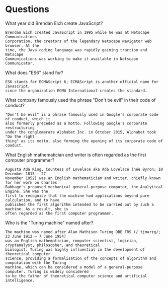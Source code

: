 # Questions

What year did Brendan Eich create JavaScript?

```
Brendan Eich created JavaScript in 1995 while he was at Netscape Communications
Corporation, the creators of the legendary Netscape Navigator web browser. At the
time, the Java coding language was rapidly gaining traction and Netscape
Communications was working to make it available in Netscape Communicator.

```

What does "ES6" stand for?

```
ES6 stands for ECMAScript 6; ECMAScript is another official name for Javascript,
since the organization ECMA International creates the standard.

```

What company famously used the phrase "Don't be evil" in their code of conduct?

```
"Don't be evil" is a phrase famously used in Google's corporate code of conduct, which it
also formerly preceded as a motto. Following Google's corporate restructuring
under the conglomerate Alphabet Inc. in October 2015, Alphabet took "Do the right
thing" as its motto, also forming the opening of its corporate code of conduct.
```

What English mathematician and writer is often regarded as the first computer programmer?

```
Augusta Ada King, Countess of Lovelace aka Ada Lovelace (née Byron; 10 December 1815 – 27
November 1852) was an English mathematician and writer, chiefly known for her work on Charles
Babbage's proposed mechanical general-purpose computer, the Analytical Engine. She was the
first to recognise that the machine had applications beyond pure calculation, and to have
published the first algorithm intended to be carried out by such a machine. As a result, she is
often regarded as the first computer programmer.
```

Who is the "Turing machine" named after?

```
The machine was named after Alan Mathison Turing OBE FRS (/ˈtjʊərɪŋ/; 23 June 1912 – 7 June 1954) 
was an English mathematician, computer scientist, logician, cryptanalyst, philosopher, and theoretical
biologist. Turing was highly influential in the development of theoretical computer
science, providing a formalisation of the concepts of algorithm and computation with the Turing
machine, which can be considered a model of a general-purpose computer. Turing is widely considered 
to be the father of theoretical computer science and artificial intelligence.
```

